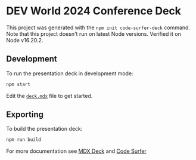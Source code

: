 # DEV World 2024 Conference Deck

This project was generated with the `npm init code-surfer-deck` command.
Note that this project doesn't run on latest Node versions. Verified it on Node v16.20.2.

## Development

To run the presentation deck in development mode:

```sh
npm start
```

Edit the [`deck.mdx`](deck.mdx) file to get started.

## Exporting

To build the presentation deck:

```sh
npm run build
```

For more documentation see [MDX Deck](https://github.com/jxnblk/mdx-deck) and [Code Surfer](https://codesurfer.pomb.us/)
